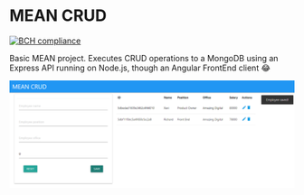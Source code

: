 # MEAN CRUD

[![BCH compliance](https://bettercodehub.com/edge/badge/Pedrobusou/MEAN-CRUD?branch=master)](https://bettercodehub.com/)

Basic MEAN project.
Executes CRUD operations to a MongoDB using an Express API running on Node.js, though an Angular FrontEnd client :joy:

![demo](demo.png)
